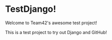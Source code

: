 TestDjango!
==========

Welcome to Team42's awesome test project!

This is a test project to try out Django and GitHub!
